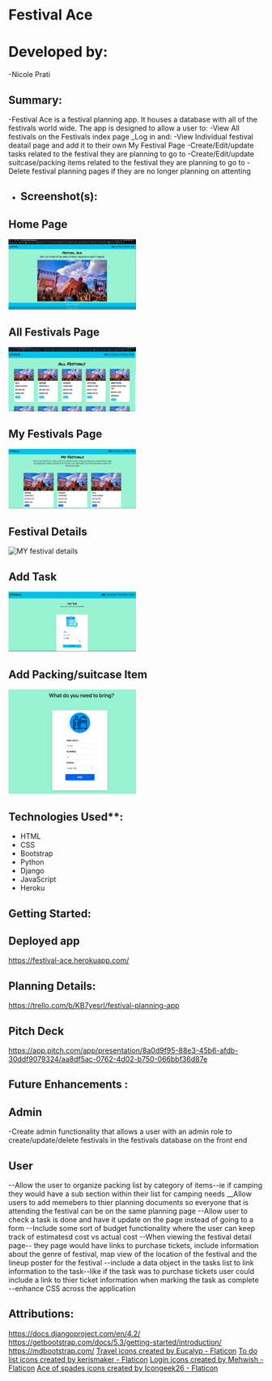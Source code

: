 # Festival Ace
# Developed by:
-Nicole Prati

## Summary:
-Festival Ace is a festival planning app. It houses a database with all of the festivals world wide. The app is designed to allow a user to:
-View All festivals on the Festivals index page
_Log in and:
-View Individual festival deatail page and add it to their own My Festival Page
-Create/Edit/update tasks related to the festival they are planning to go to
-Create/Edit/update suitcase/packing items  related to the festival they are planning to go to
-Delete festival planning pages if they are no longer planning on attenting

- ## Screenshot(s):

## Home Page
<img src="main_app/static/main_app/home-page.png" alt="Home Page" width="50%" height="50%">

## All Festivals Page
<img src="main_app/static/main_app/All-festivals.png" alt="All Festivals" width="50%" height="50%">

## My Festivals Page
<img src="main_app/static/main_app/my-festivals.png" alt="My Festivals " width="50%" height="50%">

## Festival Details
<img src="main_app/static/main_app/MyFestivalDetail.png" alt=" MY festival details" width="50%" height="50%">

## Add Task
<img src="main_app/static/main_app/task-page.png" alt="Add task" width="50%" height="50%">

## Add Packing/suitcase Item
<img src="main_app/static/main_app/packing-page.png" alt="Add Item to pack" width="50%" height="50%">


## Technologies Used**:
- HTML
- CSS
- Bootstrap
- Python
- Django
- JavaScript
- Heroku

## Getting Started:

 ## Deployed app
https://festival-ace.herokuapp.com/

## Planning Details:
https://trello.com/b/KB7yesrI/festival-planning-app

## Pitch Deck
https://app.pitch.com/app/presentation/8a0d9f95-88e3-45b6-afdb-30ddf9079324/aa8df5ac-0762-4d02-b750-066bbf36d87e




## Future Enhancements :

## Admin
-Create admin functionality that allows a user with an admin role to create/update/delete festivals in the festivals database on the front end

## User
--Allow the user to organize packing list by category of items--ie if camping they would have a sub section within their list for camping needs
__Allow users to add memebers to thier planning documents so everyone that is attending the festival can be on the same planning page
--Allow user to check a task is done and have it update on the page instead of going to a form
--Include some sort of budget functionality where the user can keep track of estimatesd cost vs actual cost
--When viewing the festival detail page-- they page would have links to purchase tickets, include information about the genre of festival, map view of the location of  the festival and the lineup poster for the festival
--include a data object in the tasks list to link information to the task--like if the task was to purchase tickets user could include a link to thier ticket information when marking the task as complete
--enhance CSS across the application



## Attributions:

https://docs.djangoproject.com/en/4.2/
https://getbootstrap.com/docs/5.3/getting-started/introduction/
https://mdbootstrap.com/
<a href="https://www.flaticon.com/free-icons/travel" title="travel icons">Travel icons created by Eucalyp - Flaticon</a>
<a href="https://www.flaticon.com/free-icons/to-do-list" title="to do list icons">To do list icons created by kerismaker - Flaticon</a>
<a href="https://www.flaticon.com/free-icons/login" title="login icons">Login icons created by Mehwish - Flaticon</a>
<a href="https://www.flaticon.com/free-icons/ace-of-spades" title="ace of spades icons">Ace of spades icons created by Icongeek26 - Flaticon</a>
